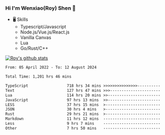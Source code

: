 ### Hi I'm Wenxiao(Roy) Shen 👋
- 🖥 Skills
  - Typescript/Javascript
  - Node.js/Vue.js/React.js
  - Vanilla Canvas
  - Lua
  - Go/Rust/C++

[![Roy's github stats](https://github-readme-stats.vercel.app/api?username=RoyShen12&show_icons=true&theme=radical&hide=prs,contribs)](https://github.com/anuraghazra/github-readme-stats)
<!--START_SECTION:waka-->

```txt
From: 05 April 2022 - To: 12 August 2024

Total Time: 1,201 hrs 46 mins

TypeScript                 718 hrs 34 mins >>>>>>>>>>>>>>>----------   59.41 %
Text                       127 hrs 47 mins >>>----------------------   10.57 %
Lua                        114 hrs 20 mins >>-----------------------   09.45 %
JavaScript                 97 hrs 13 mins  >>-----------------------   08.04 %
LESS                       37 hrs 15 mins  >------------------------   03.08 %
JSON                       30 hrs 4 mins   >------------------------   02.49 %
Rust                       29 hrs 21 mins  >------------------------   02.43 %
Markdown                   11 hrs 12 mins  -------------------------   00.93 %
Less                       9 hrs 7 mins    -------------------------   00.75 %
Other                      7 hrs 50 mins   -------------------------   00.65 %
```

<!--END_SECTION:waka-->
